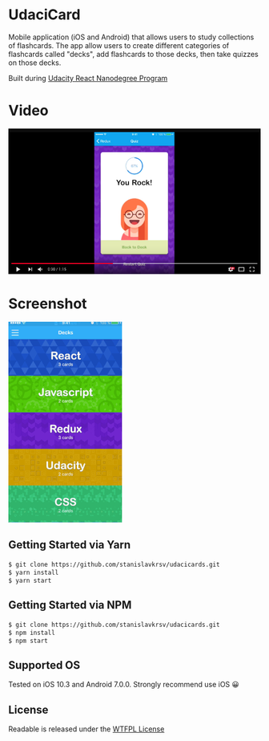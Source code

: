 # UdaciCard 
Mobile application (iOS and Android) that allows users to study collections of flashcards. 
The app allow users to create different categories of flashcards called "decks", add flashcards to those decks, 
then take quizzes on those decks.

Built during [Udacity React Nanodegree Program](https://www.udacity.com/course/react-nanodegree--nd019)


# Video
[![UdaciCards Video](/assets/images/video.png?raw=true)](https://www.youtube.com/watch?v=j71n1whTuFk)

# Screenshot
![UdaciCards Screenshot](/assets/images/screenshot.gif?raw=true)


## Getting Started via Yarn
```shell
$ git clone https://github.com/stanislavkrsv/udacicards.git
$ yarn install
$ yarn start
```

## Getting Started via NPM
```shell
$ git clone https://github.com/stanislavkrsv/udacicards.git
$ npm install
$ npm start
```

## Supported OS
Tested on iOS 10.3 and Android 7.0.0. 
Strongly recommend use iOS 😀


## License
Readable is released under the [WTFPL License](LICENSE)